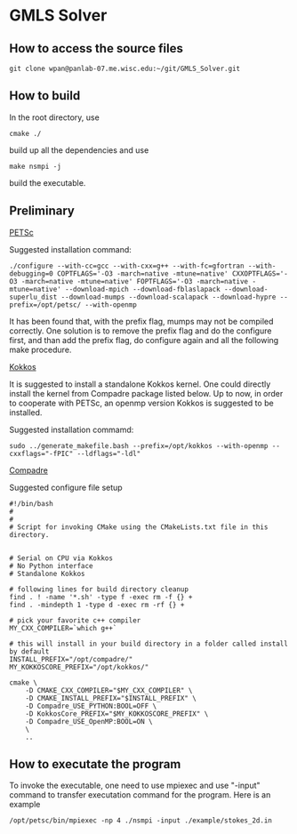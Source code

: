 # GMLS Solver

## How to access the source files

```
git clone wpan@panlab-07.me.wisc.edu:~/git/GMLS_Solver.git
```



## How to build

In the root directory, use

```
cmake ./
```

build up all the dependencies and use

```
make nsmpi -j
```

build the executable.

## Preliminary

[PETSc](https://www.mcs.anl.gov/petsc/)

Suggested installation command:

```
./configure --with-cc=gcc --with-cxx=g++ --with-fc=gfortran --with-debugging=0 COPTFLAGS='-O3 -march=native -mtune=native' CXXOPTFLAGS='-O3 -march=native -mtune=native' FOPTFLAGS='-O3 -march=native -mtune=native' --download-mpich --download-fblaslapack --download-superlu_dist --download-mumps --download-scalapack --download-hypre --prefix=/opt/petsc/ --with-openmp
```

It has been found that, with the prefix flag, mumps may not be compiled correctly. One solution is to remove the prefix flag and do the configure first, and than add the prefix flag, do configure again and all the following make procedure.

[Kokkos](https://github.com/kokkos/kokkos-kernels)

It is suggested to install a standalone Kokkos kernel. One could directly install the kernel from Compadre package listed below. Up to now, in order to cooperate with PETSc, an openmp version Kokkos is suggested to be installed.

Suggested installation commamd:

```
sudo ../generate_makefile.bash --prefix=/opt/kokkos --with-openmp --cxxflags="-fPIC" --ldflags="-ldl"
```

[Compadre](https://github.com/SNLComputation/compadre)

Suggested configure file setup

```
#!/bin/bash
# 
#
# Script for invoking CMake using the CMakeLists.txt file in this directory. 


# Serial on CPU via Kokkos
# No Python interface
# Standalone Kokkos

# following lines for build directory cleanup
find . ! -name '*.sh' -type f -exec rm -f {} +
find . -mindepth 1 -type d -exec rm -rf {} +

# pick your favorite c++ compiler
MY_CXX_COMPILER=`which g++`

# this will install in your build directory in a folder called install by default
INSTALL_PREFIX="/opt/compadre/"
MY_KOKKOSCORE_PREFIX="/opt/kokkos/"

cmake \
    -D CMAKE_CXX_COMPILER="$MY_CXX_COMPILER" \
    -D CMAKE_INSTALL_PREFIX="$INSTALL_PREFIX" \
    -D Compadre_USE_PYTHON:BOOL=OFF \
    -D KokkosCore_PREFIX="$MY_KOKKOSCORE_PREFIX" \
    -D Compadre_USE_OpenMP:BOOL=ON \
    \
    ..
```

## How to executate the program

To invoke the executable, one need to use mpiexec and use "-input" command to transfer executation command for the program. Here is an example

```
/opt/petsc/bin/mpiexec -np 4 ./nsmpi -input ./example/stokes_2d.in
```